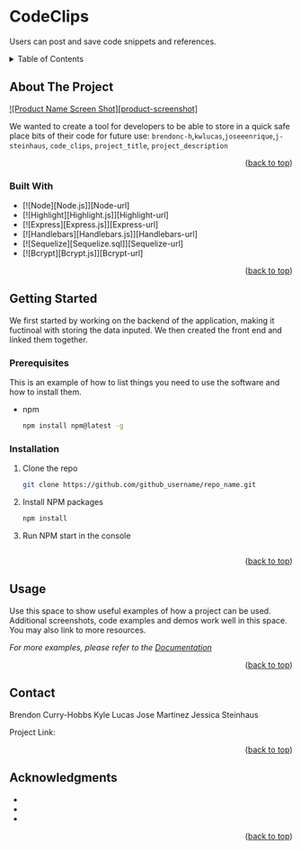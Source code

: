 # CodeClips
Users can post and save code snippets and references. 
<div id="top"></div>

<!-- TABLE OF CONTENTS -->
<details>
  <summary>Table of Contents</summary>
  <ol>
    <li>
      <a href="#about-the-project">About The Project</a>
      <ul>
        <li><a href="#built-with">Built With</a></li>
      </ul>
    </li>
    <li>
      <a href="#getting-started">Getting Started</a>
      <ul>
        <li><a href="#installation">Installation</a></li>
      </ul>
    </li>
    <li><a href="#usage">Usage</a></li>
    <li><a href="#contact">Contact</a></li>
    <li><a href="#acknowledgments">Acknowledgments</a></li>
  </ol>
</details>



<!-- ABOUT THE PROJECT -->
## About The Project

[![Product Name Screen Shot][product-screenshot]](https://example.com)

We wanted to create a tool for developers to be able to store in a quick safe place bits of their code for future use: `brendonc-h`,`kwlucas`,`joseeenrique`,`j-steinhaus`, `code_clips`, `project_title`, `project_description`

<p align="right">(<a href="#top">back to top</a>)</p>



### Built With

* [![Node][Node.js]][Node-url]
* [![Highlight][Highlight.js]][Highlight-url]
* [![Express][Express.js]][Express-url]
* [![Handlebars][Handlebars.js]][Handlebars-url]
* [![Sequelize][Sequelize.sql]][Sequelize-url]
* [![Bcrypt][Bcrypt.js]][Bcrypt-url]


<p align="right">(<a href="#top">back to top</a>)</p>



<!-- GETTING STARTED -->
## Getting Started

We first started by working on the backend of the application, making it fuctinoal with storing the data inputed. We then created the front end and linked them together. 
### Prerequisites

This is an example of how to list things you need to use the software and how to install them.
* npm
  ```sh
  npm install npm@latest -g
  ```

### Installation


1. Clone the repo
   ```sh
   git clone https://github.com/github_username/repo_name.git
   ```
2. Install NPM packages
   ```sh
   npm install
   ```
3. Run NPM start in the console
    ```sh

<p align="right">(<a href="#top">back to top</a>)</p>



<!-- USAGE EXAMPLES -->
## Usage

Use this space to show useful examples of how a project can be used. Additional screenshots, code examples and demos work well in this space. You may also link to more resources.

_For more examples, please refer to the [Documentation](https://example.com)_

<p align="right">(<a href="#top">back to top</a>)</p>



<!-- CONTACT -->
## Contact

Brendon Curry-Hobbs
Kyle Lucas
Jose Martinez
Jessica Steinhaus

Project Link: []()

<p align="right">(<a href="#top">back to top</a>)</p>



<!-- ACKNOWLEDGMENTS -->
## Acknowledgments

* []()
* []()
* []()

<p align="right">(<a href="#top">back to top</a>)</p>
